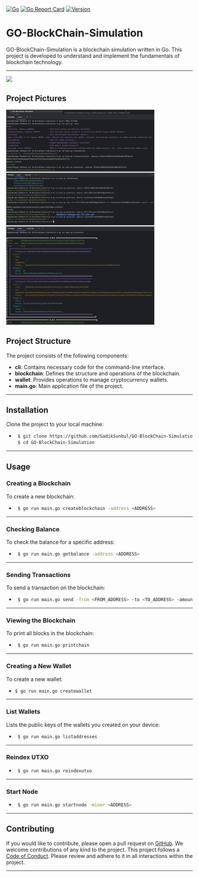 [![Go](https://github.com/SadikSunbul/GO-BlockChain-Simulation/actions/workflows/go.yml/badge.svg)](https://github.com/SadikSunbul/GO-BlockChain-Simulation/actions/workflows/go.yml)
[![Go Report Card](https://goreportcard.com/badge/github.com/SadikSunbul/GO-BlockChain-Simulation)](https://goreportcard.com/report/github.com/SadikSunbul/GO-BlockChain-Simulation)
[![Version](https://img.shields.io/badge/Version-1.0-blue)]()

# GO-BlockChain-Simulation

GO-BlockChain-Simulation is a blockchain simulation written in Go. This project is developed to understand and implement the fundamentals of blockchain technology.
***

<img src="https://repository-images.githubusercontent.com/815066994/a67ad049-f2ce-4276-8f24-5f01ceefaf30">

## Project Pictures

<img src="images/1736098905012.jpeg" width="400">

<img src="images/1736098987330.jpeg" width="400">

<img src="images/1736099220240.jpeg" width="400">

## Project Structure

The project consists of the following components:

- **cli**: Contains necessary code for the command-line interface.
- **blockchain**: Defines the structure and operations of the blockchain.
- **wallet**: Provides operations to manage cryptocurrency wallets.
- **main.go**: Main application file of the project.
***

## Installation

Clone the project to your local machine:

+ ```bash
   $ git clone https://github.com/SadikSunbul/GO-BlockChain-Simulation.git
   $ cd GO-BlockChain-Simulation 
***

## Usage

### Creating a Blockchain

To create a new blockchain:

+ ```bash 
   $ go run main.go createblockchain -address <ADDRESS> 
***

### Checking Balance

To check the balance for a specific address:

+ ```bash
   $ go run main.go getbalance -address <ADDRESS>
***

### Sending Transactions

To send a transaction on the blockchain:

+ ```bash
   $ go run main.go send -from <FROM_ADDRESS> -to <TO_ADDRESS> -amount <AMOUNT> -mine
***

### Viewing the Blockchain

To print all blocks in the blockchain:

+ ```bash
   $ go run main.go printchain 
***

### Creating a New Wallet

To create a new wallet:

+  ```bash
   $ go run main.go createwallet
***

### List Wallets

Lists the public keys of the wallets you created on your device:

+ ```bash
   $ go run main.go listaddresses
***

### Reindex UTXO

+ ```bash
   $ go run main.go reindexutxo
***

### Start Node

+ ```bash
   $ go run main.go startnode -miner <ADDRESS>
***

## Contributing

If you would like to contribute, please open a pull request on [GitHub](https://github.com/SadikSunbul/GO-BlockChain-Simulation). We welcome contributions of any kind to the project.
This project follows a [Code of Conduct](CODE_OF_CONDUCT.md). Please review and adhere to it in all interactions within the project.
***
